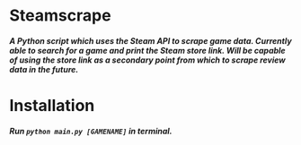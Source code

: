 # Steamscrape

##### A Python script which uses the Steam API to scrape game data. Currently able to search for a game and print the Steam store link. Will be capable of using the store link as a secondary point from which to scrape review data in the future.

# Installation

##### Run `python main.py [GAMENAME]` in terminal.
